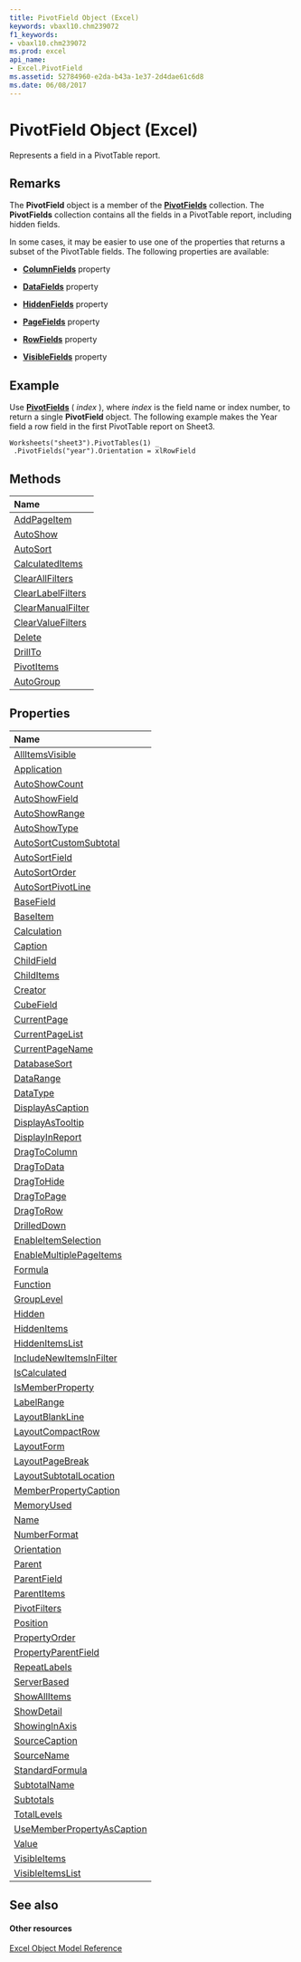 ```yaml
---
title: PivotField Object (Excel)
keywords: vbaxl10.chm239072
f1_keywords:
- vbaxl10.chm239072
ms.prod: excel
api_name:
- Excel.PivotField
ms.assetid: 52784960-e2da-b43a-1e37-2d4dae61c6d8
ms.date: 06/08/2017
---
```



# PivotField Object (Excel)

Represents a field in a PivotTable report.


## Remarks

 The **PivotField** object is a member of the **[PivotFields](pivotfields-object-excel.md)** collection. The **PivotFields** collection contains all the fields in a PivotTable report, including hidden fields.

In some cases, it may be easier to use one of the properties that returns a subset of the PivotTable fields. The following properties are available:


-  **[ColumnFields](pivottable-columnfields-property-excel.md)** property
    
-  **[DataFields](pivottable-datafields-property-excel.md)** property
    
-  **[HiddenFields](pivottable-hiddenfields-property-excel.md)** property
    
-  **[PageFields](pivottable-pagefields-property-excel.md)** property
    
-  **[RowFields](pivottable-rowfields-property-excel.md)** property
    
-  **[VisibleFields](pivottable-visiblefields-property-excel.md)** property
    

## Example

Use  **[PivotFields](pivottable-pivotfields-method-excel.md)** ( _index_ ), where _index_ is the field name or index number, to return a single **PivotField** object. The following example makes the Year field a row field in the first PivotTable report on Sheet3.


```
Worksheets("sheet3").PivotTables(1) _ 
 .PivotFields("year").Orientation = xlRowField
```


## Methods



|**Name**|
|:-----|
|[AddPageItem](pivotfield-addpageitem-method-excel.md)|
|[AutoShow](pivotfield-autoshow-method-excel.md)|
|[AutoSort](pivotfield-autosort-method-excel.md)|
|[CalculatedItems](pivotfield-calculateditems-method-excel.md)|
|[ClearAllFilters](pivotfield-clearallfilters-method-excel.md)|
|[ClearLabelFilters](pivotfield-clearlabelfilters-method-excel.md)|
|[ClearManualFilter](pivotfield-clearmanualfilter-method-excel.md)|
|[ClearValueFilters](pivotfield-clearvaluefilters-method-excel.md)|
|[Delete](pivotfield-delete-method-excel.md)|
|[DrillTo](pivotfield-drillto-method-excel.md)|
|[PivotItems](pivotfield-pivotitems-method-excel.md)|
|[AutoGroup](pivotfield-autogroup-method-excel.md)|

## Properties



|**Name**|
|:-----|
|[AllItemsVisible](pivotfield-allitemsvisible-property-excel.md)|
|[Application](pivotfield-application-property-excel.md)|
|[AutoShowCount](pivotfield-autoshowcount-property-excel.md)|
|[AutoShowField](pivotfield-autoshowfield-property-excel.md)|
|[AutoShowRange](pivotfield-autoshowrange-property-excel.md)|
|[AutoShowType](pivotfield-autoshowtype-property-excel.md)|
|[AutoSortCustomSubtotal](pivotfield-autosortcustomsubtotal-property-excel.md)|
|[AutoSortField](pivotfield-autosortfield-property-excel.md)|
|[AutoSortOrder](pivotfield-autosortorder-property-excel.md)|
|[AutoSortPivotLine](pivotfield-autosortpivotline-property-excel.md)|
|[BaseField](pivotfield-basefield-property-excel.md)|
|[BaseItem](pivotfield-baseitem-property-excel.md)|
|[Calculation](pivotfield-calculation-property-excel.md)|
|[Caption](pivotfield-caption-property-excel.md)|
|[ChildField](pivotfield-childfield-property-excel.md)|
|[ChildItems](pivotfield-childitems-property-excel.md)|
|[Creator](pivotfield-creator-property-excel.md)|
|[CubeField](pivotfield-cubefield-property-excel.md)|
|[CurrentPage](pivotfield-currentpage-property-excel.md)|
|[CurrentPageList](pivotfield-currentpagelist-property-excel.md)|
|[CurrentPageName](pivotfield-currentpagename-property-excel.md)|
|[DatabaseSort](pivotfield-databasesort-property-excel.md)|
|[DataRange](pivotfield-datarange-property-excel.md)|
|[DataType](pivotfield-datatype-property-excel.md)|
|[DisplayAsCaption](pivotfield-displayascaption-property-excel.md)|
|[DisplayAsTooltip](pivotfield-displayastooltip-property-excel.md)|
|[DisplayInReport](pivotfield-displayinreport-property-excel.md)|
|[DragToColumn](pivotfield-dragtocolumn-property-excel.md)|
|[DragToData](pivotfield-dragtodata-property-excel.md)|
|[DragToHide](pivotfield-dragtohide-property-excel.md)|
|[DragToPage](pivotfield-dragtopage-property-excel.md)|
|[DragToRow](pivotfield-dragtorow-property-excel.md)|
|[DrilledDown](pivotfield-drilleddown-property-excel.md)|
|[EnableItemSelection](pivotfield-enableitemselection-property-excel.md)|
|[EnableMultiplePageItems](pivotfield-enablemultiplepageitems-property-excel.md)|
|[Formula](pivotfield-formula-property-excel.md)|
|[Function](pivotfield-function-property-excel.md)|
|[GroupLevel](pivotfield-grouplevel-property-excel.md)|
|[Hidden](pivotfield-hidden-property-excel.md)|
|[HiddenItems](pivotfield-hiddenitems-property-excel.md)|
|[HiddenItemsList](pivotfield-hiddenitemslist-property-excel.md)|
|[IncludeNewItemsInFilter](pivotfield-includenewitemsinfilter-property-excel.md)|
|[IsCalculated](pivotfield-iscalculated-property-excel.md)|
|[IsMemberProperty](pivotfield-ismemberproperty-property-excel.md)|
|[LabelRange](pivotfield-labelrange-property-excel.md)|
|[LayoutBlankLine](pivotfield-layoutblankline-property-excel.md)|
|[LayoutCompactRow](pivotfield-layoutcompactrow-property-excel.md)|
|[LayoutForm](pivotfield-layoutform-property-excel.md)|
|[LayoutPageBreak](pivotfield-layoutpagebreak-property-excel.md)|
|[LayoutSubtotalLocation](pivotfield-layoutsubtotallocation-property-excel.md)|
|[MemberPropertyCaption](pivotfield-memberpropertycaption-property-excel.md)|
|[MemoryUsed](pivotfield-memoryused-property-excel.md)|
|[Name](pivotfield-name-property-excel.md)|
|[NumberFormat](pivotfield-numberformat-property-excel.md)|
|[Orientation](pivotfield-orientation-property-excel.md)|
|[Parent](pivotfield-parent-property-excel.md)|
|[ParentField](pivotfield-parentfield-property-excel.md)|
|[ParentItems](pivotfield-parentitems-property-excel.md)|
|[PivotFilters](pivotfield-pivotfilters-property-excel.md)|
|[Position](pivotfield-position-property-excel.md)|
|[PropertyOrder](pivotfield-propertyorder-property-excel.md)|
|[PropertyParentField](pivotfield-propertyparentfield-property-excel.md)|
|[RepeatLabels](pivotfield-repeatlabels-property-excel.md)|
|[ServerBased](pivotfield-serverbased-property-excel.md)|
|[ShowAllItems](pivotfield-showallitems-property-excel.md)|
|[ShowDetail](pivotfield-showdetail-property-excel.md)|
|[ShowingInAxis](pivotfield-showinginaxis-property-excel.md)|
|[SourceCaption](pivotfield-sourcecaption-property-excel.md)|
|[SourceName](pivotfield-sourcename-property-excel.md)|
|[StandardFormula](pivotfield-standardformula-property-excel.md)|
|[SubtotalName](pivotfield-subtotalname-property-excel.md)|
|[Subtotals](pivotfield-subtotals-property-excel.md)|
|[TotalLevels](pivotfield-totallevels-property-excel.md)|
|[UseMemberPropertyAsCaption](pivotfield-usememberpropertyascaption-property-excel.md)|
|[Value](pivotfield-value-property-excel.md)|
|[VisibleItems](pivotfield-visibleitems-property-excel.md)|
|[VisibleItemsList](pivotfield-visibleitemslist-property-excel.md)|

## See also


#### Other resources


[Excel Object Model Reference](http://msdn.microsoft.com/library/11ea8598-8a20-92d5-f98b-0da04263bf2c%28Office.15%29.aspx)
